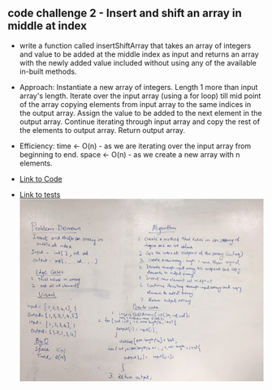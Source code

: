 ## code challenge 2 - Insert and shift an array in middle at index
- write a function called insertShiftArray that takes an array of integers and value to be added at the middle index as input and returns an array with the newly added value included without using any of the available in-built methods.

- Approach: Instantiate a new array of integers. Length 1 more than input array's length. Iterate over the input array (using a for loop) till mid point of the array copying elements from input array to the same indices in the output array. Assign the value to be added to the next element in the output array. Continue iterating through input array and copy the rest of the elements to output array. Return output array.

- Efficiency: time <- O(n) - as we are iterating over the input array from beginning to end.
space <- O(n) - as we create a new array with n elements.

- [Link to Code](https://github.com/gpadmapriya/data-structures-and-algorithms/blob/master/code401challenges/src/main/java/code401challenges/ArrayShift.java) 
- [Link to tests](https://github.com/gpadmapriya/data-structures-and-algorithms/blob/master/code401challenges/src/test/java/code401challenges/ArrayShiftTest.java)
![Insert element at middle index of an array](https://github.com/gpadmapriya/data-structures-and-algorithms/blob/master/assets/array_shift.JPG)